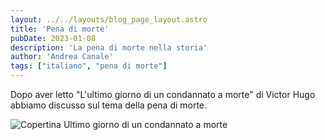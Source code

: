 ```yaml
---
layout: ../../layouts/blog_page_layout.astro
title: 'Pena di morte'
pubDate: 2023-01-08
description: 'La pena di morte nella storia'
author: 'Andrea Canale'
tags: ["italiano", "pena di morte"]
---
```


Dopo aver letto "L'ultimo giorno di un condannato a morte" di Victor Hugo abbiamo discusso sul tema della pena di morte.

<img src="/Portfolio_New/images/ultimo_giorno_di_un_condannato_a_morte.jpg" alt="Copertina Ultimo giorno di un condannato a morte" />
